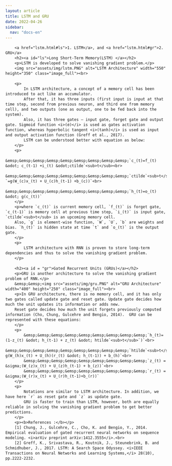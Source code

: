 ```yaml
---
layout: article
title: LSTM and GRU
date: 2022-04-26
sidebar:
  nav: "docs-en"
---
```


<html>


<!--- Adding Google Analytics -->
<!-- Global site tag (gtag.js) - Google Analytics -->
<script async src="https://www.googletagmanager.com/gtag/js?id=UA-154990580-2"></script>
<script>
  window.dataLayer = window.dataLayer || [];
  function gtag(){dataLayer.push(arguments);}
  gtag('js', new Date());

  gtag('config', 'UA-154990580-2');
</script>
<!-- End of Google Analytics Code -->
<!-- Adding MathJAX -->
<script src="https://polyfill.io/v3/polyfill.min.js?features=es6"></script>
  <script id="MathJax-script" async
          src="https://cdn.jsdelivr.net/npm/mathjax@3/es5/tex-mml-chtml.js">
  </script>
  <script async="true" src="https://cdn.jsdelivr.net/npm/mathjax@2/MathJax.js?config=AM_CHTML"> </script>
<!-- End of MathJAX -->


<body>
	
        <a href="lstm.html#ls">1. LSTM</a>, and <a href="lstm.html#gr">2. GRU</a>
        <h2><a id="ls">Long Short-Term Memory(LSTM) </a></h2>
        <p>LSTM is developed to solve vanishing gradient problem.</p>
        <img src="assets/img/lstm.PNG" alt="LSTM Architecture" width="550" height="350" class="image_full"><br>
        
        <p>
            In LSTM architecture, a concept of a memory cell has been introduced to act like an accumulator. 
            After that, it has three inputs (first input is input at that time step, second from previous neuron, and third one from memory cell), and two outputs (one as output, one to be fed back into the system). 
            Also, it has three gates – input gate, forget gate and output gate. Sigmoid function <i>(σ)</i> is used as gates activation function, whereas hyperbolic tangent <i>(tanh)</i> is used as input and output activation function (Greff et al., 2017).
            LSTM can be understood better with equation as below:
        </p>
        <p>
            &emsp;&emsp;&emsp;&emsp;&emsp;&emsp;&emsp;&emsp;&emsp;`c_(t)=f_(t) &odot; c_(t-1) +i_(t) &odot;ctilde`<sub>t</sub><br>
            &emsp;&emsp;&emsp;&emsp;&emsp;&emsp;&emsp;&emsp;&emsp;`ctilde`<sub>t</sub> `=g(W_(c)x_(t) + U_(c)h_(t-1) +b_(c))`<br>
            &emsp;&emsp;&emsp;&emsp;&emsp;&emsp;&emsp;&emsp;&emsp;`h_(t)=o_(t)  &odot; g(c_(t))`
        </p>
        <p>where `c_(t)` is current memory cell, `f_(t)` is forget gate, `c_(t-1)` is memory cell at previous time step, `i_(t)` is input gate, `ctilde`<sub>t</sub> is an upcoming memory cell.
        Also, `g` is element-wise function, `W`, `U`, `b` are weights and bias. `h_(t)` is hidden state at time `t` and `o_(t)` is the output gate.
        </p>
        <p>
            LSTM architecture with RNN is proven to store long-term dependencies and thus to solve the vanishing gradient problem. 
        </p>

        <h2><a id = "gr">Gated Recurrent Units (GRUs)</a></h2>
        <p>GRU is another architecture to solve the vanishing gradient problem of RNN.</p>
        &emsp;&emsp;<img src="assets/img/gru.PNG" alt="GRU Architecture" width="400" height="250" class="image_full"><br>
        <p>In GRU architecture, there is no memory cell, and it has only two gates called update gate and reset gate. Update gate decides how much the unit updates its information or adds new. 
        Reset gate decides how much the unit forgets previously computed information (Cho, Chung, Gulcehre and Bengio, 2014).  GRU can be represented with these equations:
        </p>
        <p>
            &emsp;&emsp;&emsp;&emsp;&emsp;&emsp;&emsp;&emsp;&emsp;`h_(t)= (1-z_(t) &odot; h_(t-1) + z_(t) &odot; htilde`<sub>t</sub>`)`<br>
            &emsp;&emsp;&emsp;&emsp;&emsp;&emsp;&emsp;&emsp;&emsp;`htilde`<sub>t</sub>`= g(W_(h)x_(t) + U_(h)(r_(t) &odot; h_(t-1)) + b_(h)`<br>
            &emsp;&emsp;&emsp;&emsp;&emsp;&emsp;&emsp;&emsp;&emsp;`z_(t) = &sigma;(W_(z)x_(t) + U_(z)h_(t-1) + b_(z))`<br>
            &emsp;&emsp;&emsp;&emsp;&emsp;&emsp;&emsp;&emsp;&emsp;`r_(t) = &sigma;(W_(r)x_(t) + U_(r)h_(t-1)+b_(r))`
        </p>
        <p>
            Notations are similar to LSTM architecture. In addition, we have here `r` as reset gate and `z` as update gate. 
            GRU is faster to train than LSTM, however, both are equally reliable in solving the vanishing gradient problem to get better predictions.
        </p>
        <p><b>References :</b></p>
        [1] Chung, J., Gulcehre, C., Cho, K. and Bengio, Y., 2014. Empirical evaluation of gated recurrent neural networks on sequence modeling. <i>arXiv preprint arXiv:1412.3555</i>.<br>
        [2] Greff, K., Srivastava, R., Koutnik, J., Steunebrink, B. and Schmidhuber, J., 2017. LSTM: A Search Space Odyssey. <i>IEEE Transactions on Neural Networks and Learning Systems,</i> 28(10), pp.2222-2232.


	
</body>
</html>
